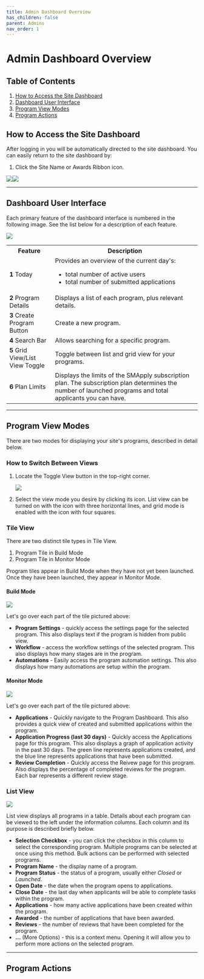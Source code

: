 ```yaml
---
title: Admin Dashboard Overview
has_children: false
parent: Admins
nav_order: 1
---
```

# Admin Dashboard Overview

## Table of Contents
1. <a href="#how-to-access-the-site-dashboard">How to Access the Site Dashboard</a>
2. <a href="#dashboard-user-interface">Dashboard User Interface</a>
3. <a href="#program-view-modes">Program View Modes</a>
4. <a href="#program-actions">Program Actions</a>

<!--------- How to Access Site Dashboard ---------->
## How to Access the Site Dashboard

After logging in you will be automatically directed to the site dashboard. You can easily return to the site dashboard by:
1. Click the Site Name or Awards Ribbon icon.

<img src="/assets/smapply/sitetitle.png" /><img src="/assets/smapply/awardribbon.png" />

<hr class="divider" />

<!--------- Dashboard User Interface ---------->
## Dashboard User Interface

Each primary feature of the dashboard interface is numbered in the following image. See the list below for a description of each feature.

<a class="image" href="/assets/smapply/dashboardUI.jpg"><img src="/assets/smapply/dashboardUI.jpg" /></a>

<table>
     <tr>
          <th>Feature</th>
          <th>Description</th>
     </tr>
     <tr>
          <td><b>1</b> Today</td>
          <td>
               Provides an overview of the current day's:
               <ul>
                    <li>total number of active users</li>
                    <li>total number of submitted applications</li>
               </ul>
          </td>
     </tr>
     <tr>
          <td><b>2</b> Program Details</td>
          <td>Displays a list of each program, plus relevant details.</td>
     </tr>
     <tr>
          <td><b>3</b> Create Program Button</td>
          <td>Create a new program.</td>
     </tr>
     <tr>
          <td><b>4</b> Search Bar</td>
          <td>Allows searching for a specific program.</td>
     </tr>
     <tr>
          <td><b>5</b> Grid View/List View Toggle</td>
          <td>Toggle between list and grid view for your programs.</td>
     </tr>
     <tr>
          <td><b>6</b> Plan Limits</td>
          <td>Displays the limits of the SMApply subscription plan. The subscription plan determines the number of launched programs and total applicants you can have.</td>
</table>

<hr class="divider" />

<!--------- Dashboard User Interface ---------->
## Program View Modes

There are two modes for displaying your site's programs, described in detail below.

### How to Switch Between Views

1. Locate the Toggle View button in the top-right corner.

     <a class="image" href="/assets/smapply/toggleView.png"><img src="/assets/smapply/toggleView.png" /></a>

2. Select the view mode you desire by clicking its icon. List view can be turned on with the icon with three horizontal lines, and grid mode is enabled with the icon with four squares.

### Tile View

There are two distinct tile types in Tile View.
1. Program Tile in Build Mode
2. Program Tile in Monitor Mode

Program tiles appear in Build Mode when they have not yet been launched. Once they have been launched, they appear in Monitor Mode.

#### Build Mode

<a class="image" href="/assets/smapply/buildModeTile.png"><img src="/assets/smapply/buildModeTile.png" /></a>

Let's go over each part of the tile pictured above:
* **Program Settings** - quickly access the settings page for the selected program. This also displays text if the program is hidden from public view.
* **Workflow** - access the workflow settings of the selected program. This also displays how many stages are in the program.
* **Automations** - Easily access the program automation settings. This also displays how many automations are setup within the program.

#### Monitor Mode

<a class="image" href="/assets/smapply/monitorModeTile.png"><img src="/assets/smapply/monitorModeTile.png" /></a>

Let's go over each part of the tile pictured above:
* **Applications** - Quickly navigate to the Program Dashboard. This also provides a quick view of created and submitted applications within the program.
* **Application Progress (last 30 days)** - Quickly access the Applications page for this program. This also displays a graph of application activity in the past 30 days. The green line represents applications created, and the blue line represents applications that have been submitted.
* **Review Completion** - Quickly access the Reivew page for this program. Also displays the percentage of completed reviews for the program. Each bar represents a different review stage.

### List View

<a class="image" href="/assets/smapply/listView.png"><img src="/assets/smapply/listView.png" /></a>

List view displays all programs in a table. Details about each program can be viewed to the left under the information columns. Each column and its purpose is described briefly below.

* **Selection Checkbox** - you can click the checkbox in this column to select the corresponding program. Multiple programs can be selected at once using this method. Bulk actions can be performed with selected programs.
* **Program Name** - the display name of a program.
* **Program Status** - the status of a program, usually either *Closed* or *Launched*.
* **Open Date** - the date when the program opens to applications.
* **Close Date** - the last day when applicants will be able to complete tasks within the program.
* **Applications** - how many active applications have been created within the program.
* **Awarded** - the number of applications that have been awarded.
* **Reviews** - the number of reviews that have been completed for the program.
* **...** (More Options) - this is a context menu. Opening it will allow you to perform more actions on the selected program.

<hr class="divider" />

<!--------- Program Actions ---------->
## Program Actions
